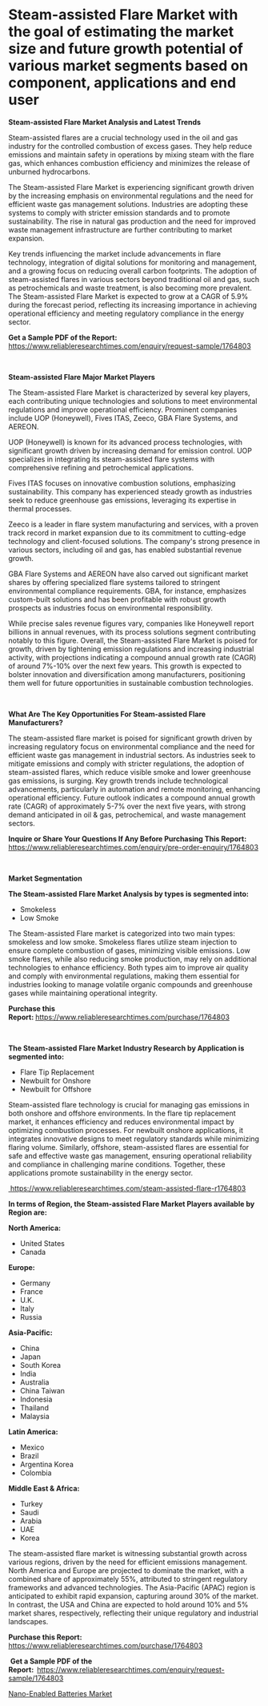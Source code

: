 <p><h1>Steam-assisted Flare Market with the goal of estimating the market size and future growth potential of various market segments based on component, applications and end user</h1></p><p><strong>Steam-assisted Flare Market Analysis and Latest Trends</strong></p>
<p><p>Steam-assisted flares are a crucial technology used in the oil and gas industry for the controlled combustion of excess gases. They help reduce emissions and maintain safety in operations by mixing steam with the flare gas, which enhances combustion efficiency and minimizes the release of unburned hydrocarbons.</p><p>The Steam-assisted Flare Market is experiencing significant growth driven by the increasing emphasis on environmental regulations and the need for efficient waste gas management solutions. Industries are adopting these systems to comply with stricter emission standards and to promote sustainability. The rise in natural gas production and the need for improved waste management infrastructure are further contributing to market expansion.</p><p>Key trends influencing the market include advancements in flare technology, integration of digital solutions for monitoring and management, and a growing focus on reducing overall carbon footprints. The adoption of steam-assisted flares in various sectors beyond traditional oil and gas, such as petrochemicals and waste treatment, is also becoming more prevalent. The Steam-assisted Flare Market is expected to grow at a CAGR of 5.9% during the forecast period, reflecting its increasing importance in achieving operational efficiency and meeting regulatory compliance in the energy sector.</p></p>
<p><strong>Get a Sample PDF of the Report:&nbsp;</strong> <a href="https://www.reliableresearchtimes.com/enquiry/request-sample/1764803?utm_campaign=2181&utm_medium=2&utm_source=Github&utm_content=ia&utm_term=11042025&utm_id=steam-assisted-flare">https://www.reliableresearchtimes.com/enquiry/request-sample/1764803</a></p>
<p>&nbsp;</p>
<p><strong>Steam-assisted Flare Major Market Players</strong></p>
<p><p>The Steam-assisted Flare Market is characterized by several key players, each contributing unique technologies and solutions to meet environmental regulations and improve operational efficiency. Prominent companies include UOP (Honeywell), Fives ITAS, Zeeco, GBA Flare Systems, and AEREON.</p><p>UOP (Honeywell) is known for its advanced process technologies, with significant growth driven by increasing demand for emission control. UOP specializes in integrating its steam-assisted flare systems with comprehensive refining and petrochemical applications.</p><p>Fives ITAS focuses on innovative combustion solutions, emphasizing sustainability. This company has experienced steady growth as industries seek to reduce greenhouse gas emissions, leveraging its expertise in thermal processes.</p><p>Zeeco is a leader in flare system manufacturing and services, with a proven track record in market expansion due to its commitment to cutting-edge technology and client-focused solutions. The company's strong presence in various sectors, including oil and gas, has enabled substantial revenue growth.</p><p>GBA Flare Systems and AEREON have also carved out significant market shares by offering specialized flare systems tailored to stringent environmental compliance requirements. GBA, for instance, emphasizes custom-built solutions and has been profitable with robust growth prospects as industries focus on environmental responsibility.</p><p>While precise sales revenue figures vary, companies like Honeywell report billions in annual revenues, with its process solutions segment contributing notably to this figure. Overall, the Steam-assisted Flare Market is poised for growth, driven by tightening emission regulations and increasing industrial activity, with projections indicating a compound annual growth rate (CAGR) of around 7%-10% over the next few years. This growth is expected to bolster innovation and diversification among manufacturers, positioning them well for future opportunities in sustainable combustion technologies.</p></p>
<p>&nbsp;</p>
<p><strong>What Are The Key Opportunities For Steam-assisted Flare Manufacturers?</strong></p>
<p><p>The steam-assisted flare market is poised for significant growth driven by increasing regulatory focus on environmental compliance and the need for efficient waste gas management in industrial sectors. As industries seek to mitigate emissions and comply with stricter regulations, the adoption of steam-assisted flares, which reduce visible smoke and lower greenhouse gas emissions, is surging. Key growth trends include technological advancements, particularly in automation and remote monitoring, enhancing operational efficiency. Future outlook indicates a compound annual growth rate (CAGR) of approximately 5-7% over the next five years, with strong demand anticipated in oil & gas, petrochemical, and waste management sectors.</p></p>
<p><strong>Inquire or Share Your Questions If Any Before Purchasing This Report:</strong> <a href="https://www.reliableresearchtimes.com/enquiry/pre-order-enquiry/1764803?utm_campaign=2181&utm_medium=2&utm_source=Github&utm_content=ia&utm_term=11042025&utm_id=steam-assisted-flare">https://www.reliableresearchtimes.com/enquiry/pre-order-enquiry/1764803</a></p>
<p>&nbsp;</p>
<p><strong>Market Segmentation</strong></p>
<p><strong>The Steam-assisted Flare Market Analysis by types is segmented into:</strong></p>
<p><ul><li>Smokeless</li><li>Low Smoke</li></ul></p>
<p><p>The Steam-assisted Flare market is categorized into two main types: smokeless and low smoke. Smokeless flares utilize steam injection to ensure complete combustion of gases, minimizing visible emissions. Low smoke flares, while also reducing smoke production, may rely on additional technologies to enhance efficiency. Both types aim to improve air quality and comply with environmental regulations, making them essential for industries looking to manage volatile organic compounds and greenhouse gases while maintaining operational integrity.</p></p>
<p><strong>Purchase this Report:&nbsp;</strong><a href="https://www.reliableresearchtimes.com/purchase/1764803?utm_campaign=2181&utm_medium=2&utm_source=Github&utm_content=ia&utm_term=11042025&utm_id=steam-assisted-flare">https://www.reliableresearchtimes.com/purchase/1764803</a></p>
<p>&nbsp;</p>
<p><strong>The Steam-assisted Flare Market Industry Research by Application is segmented into:</strong></p>
<p><ul><li>Flare Tip Replacement</li><li>Newbuilt for Onshore</li><li>Newbuilt for Offshore</li></ul></p>
<p><p>Steam-assisted flare technology is crucial for managing gas emissions in both onshore and offshore environments. In the flare tip replacement market, it enhances efficiency and reduces environmental impact by optimizing combustion processes. For newbuilt onshore applications, it integrates innovative designs to meet regulatory standards while minimizing flaring volume. Similarly, offshore, steam-assisted flares are essential for safe and effective waste gas management, ensuring operational reliability and compliance in challenging marine conditions. Together, these applications promote sustainability in the energy sector.</p></p>
<p><a href="https://www.reliableresearchtimes.com/steam-assisted-flare-r1764803?utm_campaign=2181&utm_medium=2&utm_source=Github&utm_content=ia&utm_term=11042025&utm_id=steam-assisted-flare">&nbsp;https://www.reliableresearchtimes.com/steam-assisted-flare-r1764803</a></p>
<p><strong>In terms of Region, the Steam-assisted Flare Market Players available by Region are:</strong></p>
<p>
    <p> <strong> North America: </strong>
        <ul>
            <li>United States</li>
            <li>Canada</li>
        </ul>
        </p> 
    <p> <strong> Europe: </strong>
        <ul>
            <li>Germany</li>
            <li>France</li>
            <li>U.K.</li>
            <li>Italy</li>
            <li>Russia</li>
        </ul>
        </p> 
    <p> <strong> Asia-Pacific: </strong>
        <ul>
            <li>China</li>
            <li>Japan</li>
            <li>South Korea</li>
            <li>India</li>
            <li>Australia</li>
            <li>China Taiwan</li>
            <li>Indonesia</li>
            <li>Thailand</li>
            <li>Malaysia</li>
        </ul>
        </p> 
    <p> <strong> Latin America: </strong>
        <ul>
            <li>Mexico</li>
            <li>Brazil</li>
            <li>Argentina Korea</li>
            <li>Colombia</li>
        </ul>
        </p> 
    <p> <strong> Middle East & Africa: </strong>
        <ul>
            <li>Turkey</li>
            <li>Saudi</li>
            <li>Arabia</li>
            <li>UAE</li>
            <li>Korea</li>
        </ul>
    </p>
    </p>
<p><p>The steam-assisted flare market is witnessing substantial growth across various regions, driven by the need for efficient emissions management. North America and Europe are projected to dominate the market, with a combined share of approximately 55%, attributed to stringent regulatory frameworks and advanced technologies. The Asia-Pacific (APAC) region is anticipated to exhibit rapid expansion, capturing around 30% of the market. In contrast, the USA and China are expected to hold around 10% and 5% market shares, respectively, reflecting their unique regulatory and industrial landscapes.</p></p>
<p><strong>Purchase this Report: </strong><a href="https://www.reliableresearchtimes.com/purchase/1764803?utm_campaign=2181&utm_medium=2&utm_source=Github&utm_content=ia&utm_term=11042025&utm_id=steam-assisted-flare">https://www.reliableresearchtimes.com/purchase/1764803</a></p>
<p>&nbsp;<strong>Get a Sample PDF of the Report:&nbsp;&nbsp;</strong><a href="https://www.reliableresearchtimes.com/enquiry/request-sample/1764803?utm_campaign=2181&utm_medium=2&utm_source=Github&utm_content=ia&utm_term=11042025&utm_id=steam-assisted-flare">https://www.reliableresearchtimes.com/enquiry/request-sample/1764803</a></p>
<p><strong></strong></p>
<p><p><a href="https://github.com/MonroeBullock54/Market-Research-Report-List-2/blob/main/nano-enabled-batteries-market.md?utm_campaign=2181&utm_medium=2&utm_source=Github&utm_content=ia&utm_term=11042025&utm_id=steam-assisted-flare">Nano-Enabled Batteries Market</a></p></p>